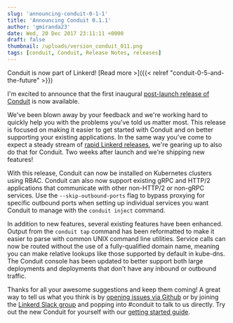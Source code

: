```yaml
---
slug: 'announcing-conduit-0-1-1'
title: 'Announcing Conduit 0.1.1'
author: 'gmiranda23'
date: Wed, 20 Dec 2017 23:11:11 +0000
draft: false
thumbnail: /uploads/version_conduit_011.png
tags: [conduit, Conduit, Release Notes, releases]
---
```


Conduit is now part of Linkerd! [Read more >]({{< relref
"conduit-0-5-and-the-future" >}})

I'm excited to announce that the first inaugural [post-launch release of
Conduit](https://github.com/runconduit/conduit/releases/tag/v0.1.1) is now
available.

We've been blown away by your feedback and we're working hard to quickly help
you with the problems you've told us matter most. This release is focused
on making it easier to get started with Conduit and on better supporting your
existing applications. In the same way you've come to expect a steady stream of
[rapid Linkerd releases](https://github.com/linkerd/linkerd/releases), we're
gearing up to also do that for Conduit. Two weeks after launch and we're
shipping new features!

With this release, Conduit can now be installed on Kubernetes clusters using
RBAC. Conduit can also now support existing gRPC and HTTP/2 applications that
communicate with other non-HTTP/2 or non-gRPC services. Use the
`--skip-outbound-ports` flag to bypass proxying for specific outbound ports when
setting up individual services you want Conduit to manage with the `conduit
inject` command.

In addition to new features, several existing features have been enhanced.
Output from the `conduit tap` command has been reformatted to make it easier to
parse with common UNIX command line utilities. Service calls can now be routed
without the use of a fully-qualified domain name, meaning you can make relative
lookups like those supported by default in kube-dns. The Conduit console has
been updated to better support both large deployments and deployments that don't
have any inbound or outbound traffic.

Thanks for all your awesome suggestions and keep them coming! A great way to
tell us what you think is by [opening issues via
Github](https://github.com/runconduit/conduit) or by joining the [Linkerd Slack
group](http://linkerd.slack.com) and popping into #conduit to talk to us
directly. Try out the new Conduit for yourself with our [getting started
guide](https://conduit.io/getting-started/).
